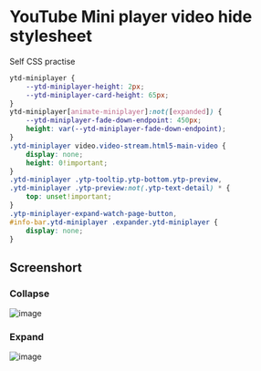 # YouTube Mini player video hide stylesheet

Self CSS practise

```css
ytd-miniplayer {
    --ytd-miniplayer-height: 2px;
    --ytd-miniplayer-card-height: 65px;
}
ytd-miniplayer[animate-miniplayer]:not([expanded]) {
    --ytd-miniplayer-fade-down-endpoint: 450px;
    height: var(--ytd-miniplayer-fade-down-endpoint);
}
.ytd-miniplayer video.video-stream.html5-main-video {
    display: none;
    height: 0!important;
}
.ytd-miniplayer .ytp-tooltip.ytp-bottom.ytp-preview,
.ytd-miniplayer .ytp-preview:not(.ytp-text-detail) * {
    top: unset!important;
}
.ytp-miniplayer-expand-watch-page-button,
#info-bar.ytd-miniplayer .expander.ytd-miniplayer {
    display: none;
}
```

## Screenshort
### Collapse

![image](https://user-images.githubusercontent.com/32490451/170841912-4b92e81e-0b78-4c84-a613-0b4803d9dc2c.png)

### Expand

![image](https://user-images.githubusercontent.com/32490451/170841973-db4e2070-8306-4a68-a427-c12c1fe75480.png)
